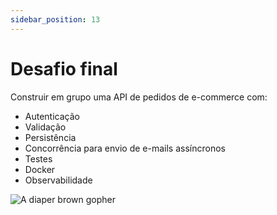 ```yaml
---
sidebar_position: 13
---
```


# Desafio final

<div className="row">
<div className="col">

Construir em grupo uma API de pedidos de e-commerce com:

- Autenticação
- Validação
- Persistência
- Concorrência para envio de e-mails assíncronos
- Testes
- Docker
- Observabilidade

</div>
<div className="col col--4 text--center">
<img 
    src={require('@site/static/img/gophers/gopher-star.png').default} 
    style={{ transform:'scale(1.2)', marginTop:'-1rem' }}
    alt="A diaper brown gopher" />
</div>
</div>
